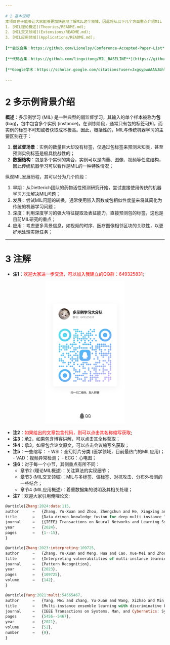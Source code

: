 ```yaml
---

# 1 基本说明
本项目在于能够让大家能够更加快速地了解MIL这个领域，因此将从以下几个方面重点介绍MIL (这里不详细介绍每一篇文章，只做概述)：
1. [MIL理论概述](Theories/README.md);
2. [MIL交叉领域](Extensions/README.md);
3. [MIL应用领域](Applications/README.md);

[**会议合集：https://github.com/Lionelsy/Conference-Accepted-Paper-List**](https://github.com/Lionelsy/Conference-Accepted-Paper-List)

[**代码合集：https://github.com/lingxitong/MIL_BASELINE**](https://github.com/lingxitong/MIL_BASELINE/tree/main)

[**Google学术：https://scholar.google.com/citations?user=JxgsypwAAAAJ&hl=zh-CN**](https://scholar.google.com/citations?user=JxgsypwAAAAJ&hl=zh-CN)

---
```

# 2 多示例背景介绍
**概述**：多示例学习 (MIL) 是一种典型的弱监督学习，其输入的单个样本被称为**包** (bag)，包中包含多个实例 (instance)。在训练阶段，通常只有包的标签可知，而实例的标签不可知或者获取成本极高。因此，概括性的，MIL与传统机器学习的主要区别在于：
1. **弱监督场景**：实例的数量巨大却没有标签，仅通过包标签来预测未知类，甚至预测实例标签是极具挑战性的；
2. **数据结构**：包是多个实例的集合，实例可以是向量、图像、视频等任意结构，因此传统机器学习可以看作是MIL的一种特殊情况；

纵观MIL发展历程，其可以分为几个阶段：
1. 早期：从Dietterich团队的药物活性预测研究开始，尝试直接使用传统的机器学习方法解决MIL问题；
2. 发展：尝试MIL问题的转换，通常使用嵌入函数或包相似性度量来将其简化为传统的机器学习问题；
3. 深度：利用深度学习的强大特征提取及表征能力，直接预测包的标签，这也是目前MIL研究的重点；
4. 应用：考虑更多背景信息，如视频的时序、医疗图像相邻区块的关联性，以更好地处理实际任务；

---
# 3 注解
- **注1**：<font color=red>欢迎大家进一步交流，可以加入我建立的QQ群：649325831</font>;
<div align=center>
  <img src="MIL-QQ.jpg" width="50%">
</div>

- **注2**：<font color=red>如果给出的文章包含代码，则可以点击其名称缩写获取</font>;
- **注3**：承2，如果包含博客讲解，可以点击其全称获取；
- **注4**：承3，如果包含论文原文，可以点击会议缩写名获取；
- **注5**：一些缩写：
	   - WSI：全幻灯片分类 (医学领域，目前最热门的MIL应用)；
	   - VAD：视频异常检测；
	   - ECG：心电图；
- **注6**：对于每一个小节，其侧重点有所不同：
	- 章节2 (理论MIL概述)：关注算法的实现细节；
	- 章节3 (MIL交叉领域)：MIL与多标签、偏标签、对抗攻击、分布外检测的一些结合；
	- 章节4 (MIL应用概述)：着重数据集的说明及其相关处理；
- **注7**：欢迎大家引用俺哩论文:
```javascript
@article{Zhang:2024:data:115,
author		=	{Zhang, Yu-Xuan and Zhou, Zhengchun and He, Xingxing and Adhikary, Avik Ranjan and Dutta, Bapi},
title		=	{Data-driven knowledge fusion for deep multi-instance learning},
journal		=	{{IEEE} Transactions on Neural Networks and Learning Systems},
year		=	{2024},
pages		=	{1--15},
}
```
```javascript
@article{Zhang:2023:interpreting:109725,
author      =   {Zhang, Yu-Xuan and Meng, Hua and Cao, Xue-Mei and Zhou, Zhengchun and Yang, Mei and Adhikary, Avik Ranjan},
title       =   {Interpreting vulnerabilities of multi-instance learning to adversarial perturbations},
journal     =   {Pattern Recognition},
year        =   {2023},
pages       =   {109725},
volume      =   {142},
}
```
```javascript
@article{Yang:2021:multi:54565467,
author      =   {Yang, Mei and Zhang, Yu-Xuan and Wang, Xizhao and Min, Fan},
title       =   {Multi-instance ensemble learning with discriminative bags},
journal     =   {IEEE Transactions on Systems, Man, and Cybernetics: Systems},
pages       =   {5456--5467},
year        =   {2021},
volume      =   {52},
number      =   {9},
}
```